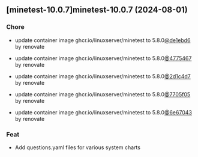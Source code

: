 

## [minetest-10.0.7]minetest-10.0.7 (2024-08-01)

### Chore



- update container image ghcr.io/linuxserver/minetest to 5.8.0[@de1ebd6](https://github.com/de1ebd6) by renovate

- update container image ghcr.io/linuxserver/minetest to 5.8.0[@4775467](https://github.com/4775467) by renovate

- update container image ghcr.io/linuxserver/minetest to 5.8.0[@2d1c4d7](https://github.com/2d1c4d7) by renovate

- update container image ghcr.io/linuxserver/minetest to 5.8.0[@7705f05](https://github.com/7705f05) by renovate

- update container image ghcr.io/linuxserver/minetest to 5.8.0[@6e67043](https://github.com/6e67043) by renovate

### Feat



- Add questions.yaml files for various system charts
